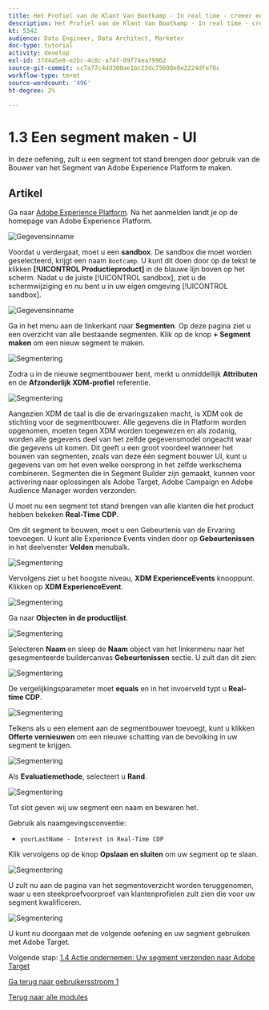 ```yaml
---
title: Het Profiel van de Klant Van Bootkamp - In real time - creeer een segment - UI
description: Het Profiel van de Klant Van Bootkamp - In real time - creeer een segment - UI
kt: 5342
audience: Data Engineer, Data Architect, Marketer
doc-type: tutorial
activity: develop
exl-id: 37d4a5e8-e2bc-4c8c-a74f-09f74ea79962
source-git-commit: cc7a77c4dd380ae1bc23dc75608e8e2224dfe78c
workflow-type: tm+mt
source-wordcount: '496'
ht-degree: 2%

---
```


# 1.3 Een segment maken - UI

In deze oefening, zult u een segment tot stand brengen door gebruik van de Bouwer van het Segment van Adobe Experience Platform te maken.

## Artikel

Ga naar [Adobe Experience Platform](https://experience.adobe.com/platform). Na het aanmelden landt je op de homepage van Adobe Experience Platform.

![Gegevensinname](./images/home.png)

Voordat u verdergaat, moet u een **sandbox**. De sandbox die moet worden geselecteerd, krijgt een naam ``Bootcamp``. U kunt dit doen door op de tekst te klikken **[!UICONTROL Productieproduct]** in de blauwe lijn boven op het scherm. Nadat u de juiste [!UICONTROL sandbox], ziet u de schermwijziging en nu bent u in uw eigen omgeving [!UICONTROL sandbox].

![Gegevensinname](./images/sb1.png)

Ga in het menu aan de linkerkant naar **Segmenten**. Op deze pagina ziet u een overzicht van alle bestaande segmenten. Klik op de knop **+ Segment maken** om een nieuw segment te maken.

![Segmentering](./images/menuseg.png)

Zodra u in de nieuwe segmentbouwer bent, merkt u onmiddellijk **Attributen** en de **Afzonderlijk XDM-profiel** referentie.

![Segmentering](./images/segmentationui.png)

Aangezien XDM de taal is die de ervaringszaken macht, is XDM ook de stichting voor de segmentbouwer. Alle gegevens die in Platform worden opgenomen, moeten tegen XDM worden toegewezen en als zodanig, worden alle gegevens deel van het zelfde gegevensmodel ongeacht waar die gegevens uit komen. Dit geeft u een groot voordeel wanneer het bouwen van segmenten, zoals van deze één segment bouwer UI, kunt u gegevens van om het even welke oorsprong in het zelfde werkschema combineren. Segmenten die in Segment Builder zijn gemaakt, kunnen voor activering naar oplossingen als Adobe Target, Adobe Campaign en Adobe Audience Manager worden verzonden.

U moet nu een segment tot stand brengen van alle klanten die het product hebben bekeken **Real-Time CDP**.

Om dit segment te bouwen, moet u een Gebeurtenis van de Ervaring toevoegen. U kunt alle Experience Events vinden door op **Gebeurtenissen** in het deelvenster **Velden** menubalk.

![Segmentering](./images/findee.png)

Vervolgens ziet u het hoogste niveau, **XDM ExperienceEvents** knooppunt. Klikken op **XDM ExperienceEvent**.

![Segmentering](./images/see.png)

Ga naar **Objecten in de productlijst**.

![Segmentering](./images/plitems.png)

Selecteren **Naam** en sleep de **Naam** object van het linkermenu naar het gesegmenteerde buildercanvas **Gebeurtenissen** sectie. U zult dan dit zien:

![Segmentering](./images/eewebpdtlname.png)

De vergelijkingsparameter moet **equals** en in het invoerveld typt u **Real-time CDP**.

![Segmentering](./images/pv.png)

Telkens als u een element aan de segmentbouwer toevoegt, kunt u klikken **Offerte vernieuwen** om een nieuwe schatting van de bevolking in uw segment te krijgen.

![Segmentering](./images/refreshest.png)

Als **Evaluatiemethode**, selecteert u **Rand**.

![Segmentering](./images/evedge.png)

Tot slot geven wij uw segment een naam en bewaren het.

Gebruik als naamgevingsconventie:

- `yourLastName - Interest in Real-Time CDP`

Klik vervolgens op de knop **Opslaan en sluiten** om uw segment op te slaan.

![Segmentering](./images/segmentname.png)

U zult nu aan de pagina van het segmentoverzicht worden teruggenomen, waar u een steekproefvoorproef van klantenprofielen zult zien die voor uw segment kwalificeren.

![Segmentering](./images/savedsegment.png)

U kunt nu doorgaan met de volgende oefening en uw segment gebruiken met Adobe Target.

Volgende stap: [1.4 Actie ondernemen: Uw segment verzenden naar Adobe Target](./ex4.md)

[Ga terug naar gebruikersstroom 1](./uc1.md)

[Terug naar alle modules](../../overview.md)

